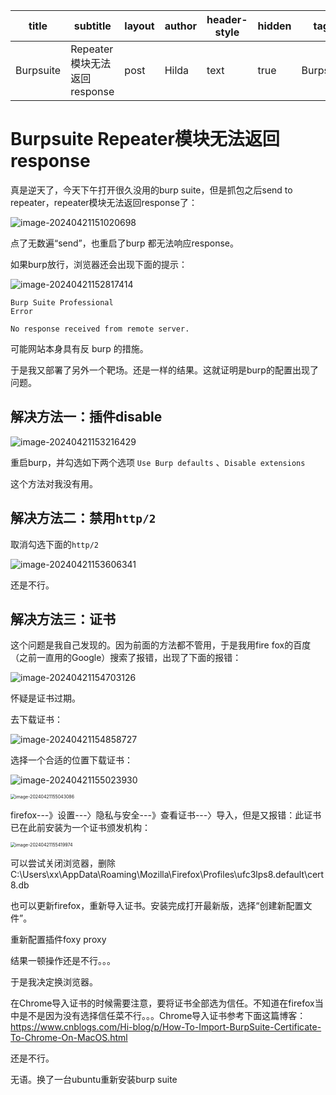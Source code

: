

| title        | subtitle                        | layout | author | header-style | hidden | tags       |
|--------------| ------------------------------- | ------ | ------ | ------------ | ------ | ---------- |
| Burpsuite  | Repeater模块无法返回response | post   | Hilda  | text         | true   | Burpsuite |





# Burpsuite Repeater模块无法返回response

真是逆天了，今天下午打开很久没用的burp suite，但是抓包之后send to repeater，repeater模块无法返回response了：

![image-20240421151020698](https://wechat01.oss-cn-hangzhou.aliyuncs.com/img/image-20240421151020698.png)

点了无数遍“send”，也重启了burp 都无法响应response。

如果burp放行，浏览器还会出现下面的提示：

![image-20240421152817414](https://wechat01.oss-cn-hangzhou.aliyuncs.com/img/image-20240421152817414.png)

```
Burp Suite Professional
Error

No response received from remote server.
```

可能网站本身具有反 burp 的措施。

于是我又部署了另外一个靶场。还是一样的结果。这就证明是burp的配置出现了问题。

## 解决方法一：插件disable

![image-20240421153216429](https://wechat01.oss-cn-hangzhou.aliyuncs.com/img/image-20240421153216429.png)

重启burp，并勾选如下两个选项 `Use Burp defaults` 、`Disable extensions`

这个方法对我没有用。

## 解决方法二：禁用`http/2`

取消勾选下面的`http/2`

![image-20240421153606341](https://wechat01.oss-cn-hangzhou.aliyuncs.com/img/image-20240421153606341.png)

还是不行。

## 解决方法三：证书

这个问题是我自己发现的。因为前面的方法都不管用，于是我用fire fox的百度（之前一直用的Google）搜索了报错，出现了下面的报错：

![image-20240421154703126](https://wechat01.oss-cn-hangzhou.aliyuncs.com/img/image-20240421154703126.png)

怀疑是证书过期。

去下载证书：

![image-20240421154858727](https://wechat01.oss-cn-hangzhou.aliyuncs.com/img/image-20240421154858727.png)

选择一个合适的位置下载证书：

![image-20240421155023930](https://wechat01.oss-cn-hangzhou.aliyuncs.com/img/image-20240421155023930.png)

<img src="https://wechat01.oss-cn-hangzhou.aliyuncs.com/img/image-20240421155043086.png" alt="image-20240421155043086" style="zoom:50%;" />

firefox---》设置---〉隐私与安全---》查看证书---〉导入，但是又报错：此证书已在此前安装为一个证书颁发机构：

<img src="https://wechat01.oss-cn-hangzhou.aliyuncs.com/img/image-20240421155419974.png" alt="image-20240421155419974" style="zoom:50%;" />

可以尝试关闭浏览器，删除C:\Users\xx\AppData\Roaming\Mozilla\Firefox\Profiles\ufc3lps8.default\cert8.db

也可以更新firefox，重新导入证书。安装完成打开最新版，选择“创建新配置文件”。

重新配置插件foxy proxy

结果一顿操作还是不行。。。

于是我决定换浏览器。

在Chrome导入证书的时候需要注意，要将证书全部选为信任。不知道在firefox当中是不是因为没有选择信任菜不行。。。Chrome导入证书参考下面这篇博客：https://www.cnblogs.com/Hi-blog/p/How-To-Import-BurpSuite-Certificate-To-Chrome-On-MacOS.html

还是不行。

无语。换了一台ubuntu重新安装burp suite




